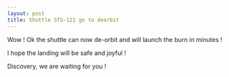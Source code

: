 ```yaml
---
layout: post
title: Shuttle STS-121 go to deorbit
---
```


Wow ! Ok the shuttle can now de-orbit and will launch the burn in minutes !

I hope the landing will be safe and joyful !

Discovery, we are waiting for you !